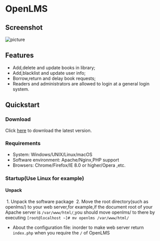 # OpenLMS

## Screenshot

  ![picture](http://lenconda.github.io/screenshot.png)

## Features
  - Add,delete and update books in library;
  - Add,blacklist and update user info;
  - Borrow,return and delay book requests;
  - Readers and administrators are allowed to login at a general login system.
  
 ## Quickstart
 
 ### Download
 
  Click [here](https://github.com/lenconda/openlms/releases) to download the latest version.
  
 ### Requirements
 
  - System: Windows/UNIX/Linux/macOS
  - Software environment: Apache/Nginx,PHP support
  - Browsers: Chrome/Firefox/IE 8.0 or higher/Opera ,etc.
  
 ### Startup(Use Linux for example)
 
 #### Unpack
 
  1. Unpack the software package
  2. Move the root directory(such as openlms/) to your web server,for example,if the document root of your Apache server is `/var/www/html/`,you should move openlms/ to there by executing 
    ```
    [root@localhost ~]# mv openlms /var/www/html/
    ```
  - About the configuration file: inorder to make web server return `index.php` when you require the `/` of OpenLMS
  
  #### 
